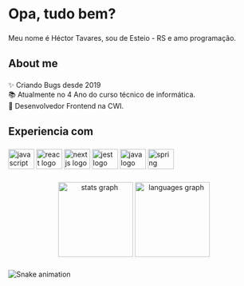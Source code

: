 <h1 align="left">Opa, tudo bem?</h1>

###

<p align="left">Meu nome é Héctor Tavares, sou de Esteio - RS e amo programação.</p>

###

<h2 align="left">About me</h2>

###

<p align="left">✨ Criando Bugs desde 2019<br>📚 Atualmente no 4 Ano do curso técnico de informática.<br>💼 Desenvolvedor Frontend na CWI.</p>

###

<h2 align="left">Experiencia com</h2>

###

<div align="left">
  <img src="https://cdn.jsdelivr.net/gh/devicons/devicon/icons/javascript/javascript-original.svg" height="40" width="52" alt="javascript logo"  />
  <img src="https://cdn.jsdelivr.net/gh/devicons/devicon/icons/react/react-original.svg" height="40" width="52" alt="react logo"  />
  <img src="https://cdn.jsdelivr.net/gh/devicons/devicon/icons/nextjs/nextjs-original.svg" height="40" width="52" alt="nextjs logo"  />
  <img src="https://cdn.jsdelivr.net/gh/devicons/devicon/icons/jest/jest-plain.svg" height="40" width="52" alt="jest logo"  />
  <img src="https://cdn.jsdelivr.net/gh/devicons/devicon/icons/java/java-original.svg" height="40" width="52" alt="java logo"  />
  <img src="https://cdn.jsdelivr.net/gh/devicons/devicon/icons/spring/spring-original.svg" height="40" width="52" alt="spring logo"  />
</div>

###

<div align="center">
  <img src="https://github-readme-stats.vercel.app/api?hide_title=false&hide_rank=false&show_icons=true&include_all_commits=true&count_private=true&disable_animations=false&theme=dracula&locale=pt-br&hide_border=true&username=h" height="150" alt="stats graph"  />
  <img src="https://github-readme-stats.vercel.app/api/top-langs?locale=en&hide_title=false&layout=compact&card_width=320&langs_count=5&theme=dracula&hide_border=false&username=h" height="150" alt="languages graph"  />
</div>

###

<img href="https://raw.githubusercontent.com/h/h/blob/output/snake.svg" alt="Snake animation" />

###
